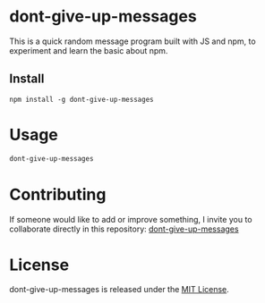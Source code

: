 # dont-give-up-messages
This is a quick random message program built with JS and npm, to experiment and learn the basic about npm.

## Install

```npm
npm install -g dont-give-up-messages
```

# Usage
```bash
dont-give-up-messages
```

# Contributing
If someone would like to add or improve something, I invite you to collaborate directly in this repository: [dont-give-up-messages](https://github.com/iritaca/dont-give-up-messages)

# License
dont-give-up-messages is released under the [MIT License](https://opensource.org/licenses/MIT).
